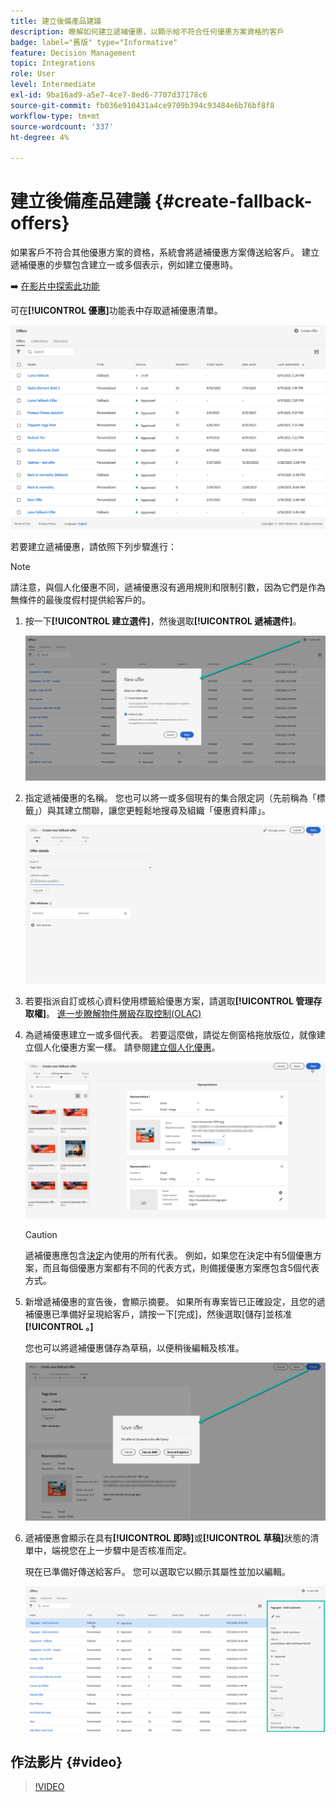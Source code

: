 ```yaml
---
title: 建立後備產品建議
description: 瞭解如何建立遞補優惠，以顯示給不符合任何優惠方案資格的客戶
badge: label="舊版" type="Informative"
feature: Decision Management
topic: Integrations
role: User
level: Intermediate
exl-id: 9ba16ad9-a5e7-4ce7-8ed6-7707d37178c6
source-git-commit: fb036e910431a4ce9709b394c93484e6b76bf8f8
workflow-type: tm+mt
source-wordcount: '337'
ht-degree: 4%

---
```


# 建立後備產品建議 {#create-fallback-offers}

如果客戶不符合其他優惠方案的資格，系統會將遞補優惠方案傳送給客戶。 建立遞補優惠的步驟包含建立一或多個表示，例如建立優惠時。

➡️ [在影片中探索此功能](#video)

可在&#x200B;**[!UICONTROL 優惠]**&#x200B;功能表中存取遞補優惠清單。

![](../assets/offers_list.png)

若要建立遞補優惠，請依照下列步驟進行：

>[!NOTE]
>
>請注意，與個人化優惠不同，遞補優惠沒有適用規則和限制引數，因為它們是作為無條件的最後度假村提供給客戶的。

1. 按一下&#x200B;**[!UICONTROL 建立選件]**，然後選取&#x200B;**[!UICONTROL 遞補選件]**。

   ![](../assets/create_fallback.png)

1. 指定遞補優惠的名稱。 您也可以將一或多個現有的集合限定詞（先前稱為「標籤」）與其建立關聯，讓您更輕鬆地搜尋及組織「優惠資料庫」。

   ![](../assets/fallback_details.png)

1. 若要指派自訂或核心資料使用標籤給優惠方案，請選取&#x200B;**[!UICONTROL 管理存取權]**。 [進一步瞭解物件層級存取控制(OLAC)](../../administration/object-based-access.md)

1. 為遞補優惠建立一或多個代表。 若要這麼做，請從左側窗格拖放版位，就像建立個人化優惠方案一樣。 請參閱[建立個人化優惠](../offer-library/creating-personalized-offers.md)。

   ![](../assets/fallback_content.png)

   >[!CAUTION]
   >
   >遞補優惠應包含[決定](../offer-activities/create-offer-activities.md)內使用的所有代表。 例如，如果您在決定中有5個優惠方案，而且每個優惠方案都有不同的代表方式，則備援優惠方案應包含5個代表方式。

1. 新增遞補優惠的宣告後，會顯示摘要。 如果所有專案皆已正確設定，且您的遞補優惠已準備好呈現給客戶，請按一下[完成]&#x200B;**&#x200B;**，然後選取[儲存]並核准&#x200B;**[!UICONTROL 。]**

   您也可以將遞補優惠儲存為草稿，以便稍後編輯及核准。

   ![](../assets/fallback_review.png)

1. 遞補優惠會顯示在具有&#x200B;**[!UICONTROL 即時]**&#x200B;或&#x200B;**[!UICONTROL 草稿]**&#x200B;狀態的清單中，端視您在上一步驟中是否核准而定。

   現在已準備好傳送給客戶。 您可以選取它以顯示其屬性並加以編輯。<!-- no suppression? -->

   ![](../assets/fallback_created.png)

## 作法影片 {#video}

>[!VIDEO](https://video.tv.adobe.com/v/329383?quality=12)

